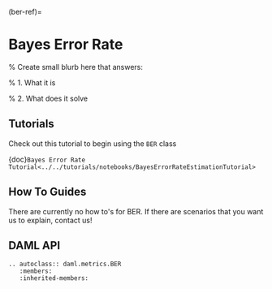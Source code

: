 (ber-ref)=

# Bayes Error Rate

% Create small blurb here that answers:

% 1. What it is

% 2. What does it solve

## Tutorials

Check out this tutorial to begin using the `BER` class

{doc}`Bayes Error Rate Tutorial<../../tutorials/notebooks/BayesErrorRateEstimationTutorial>`

## How To Guides

There are currently no how to's for BER.
If there are scenarios that you want us to explain, contact us!

## DAML API

```{eval-rst}
.. autoclass:: daml.metrics.BER
   :members:
   :inherited-members:
```
